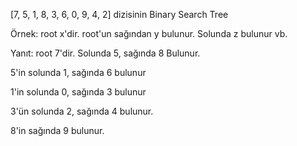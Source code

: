 [7, 5, 1, 8, 3, 6, 0, 9, 4, 2] dizisinin Binary Search Tree 

Örnek: root x'dir. root'un sağından y bulunur. Solunda z bulunur vb.

Yanıt:
root 7'dir. Solunda 5, sağında 8 Bulunur.

5'in solunda 1, sağında 6 bulunur

1'in solunda 0, sağında 3 bulunur

3'ün solunda 2, sağında 4 bulunur.

8'in sağında 9 bulunur.

